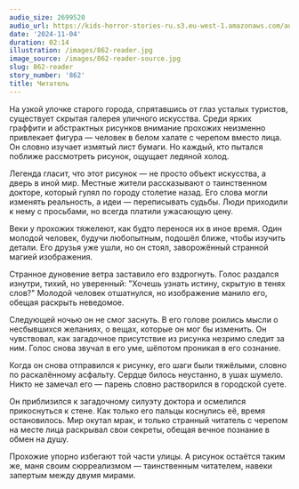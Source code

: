 ```yaml
---
audio_size: 2699520
audio_url: https://kids-horror-stories-ru.s3.eu-west-1.amazonaws.com/audio/862-reader.mp3
date: '2024-11-04'
duration: 02:14
illustration: /images/862-reader.jpg
image_source: /images/862-reader-source.jpg
slug: 862-reader
story_number: '862'
title: Читатель
---
```


На узкой улочке старого города, спрятавшись от глаз усталых туристов, существует скрытая галерея уличного искусства. Среди ярких граффити и абстрактных рисунков внимание прохожих неизменно привлекает фигура — человек в белом халате с черепом вместо лица. Он словно изучает измятый лист бумаги. Но каждый, кто пытался поближе рассмотреть рисунок, ощущает ледяной холод.

Легенда гласит, что этот рисунок — не просто объект искусства, а дверь в иной мир. Местные жители рассказывают о таинственном докторе, который гулял по городу столетие назад. Его слова могли изменять реальность, а идеи — переписывать судьбы. Люди приходили к нему с просьбами, но всегда платили ужасающую цену.

Веки у прохожих тяжелеют, как будто перенося их в иное время. Один молодой человек, будучи любопытным, подошёл ближе, чтобы изучить детали. Его друзья уже ушли, но он стоял, заворожённый странной магией изображения.

Странное дуновение ветра заставило его вздрогнуть. Голос раздался изнутри, тихий, но уверенный: "Хочешь узнать истину, скрытую в тенях слов?" Молодой человек отшатнулся, но изображение манило его, обещая раскрыть неведомое.

Следующей ночью он не смог заснуть. В его голове роились мысли о несбывшихся желаниях, о вещах, которые он мог бы изменить. Он чувствовал, как загадочное присутствие из рисунка незримо следит за ним. Голос снова звучал в его уме, шёпотом проникая в его сознание.

Когда он снова отправился к рисунку, его шаги были тяжёлыми, словно по раскалённому асфальту. Сердце билось неустанно, в ушах шумело. Никто не замечал его — парень словно растворился в городской суете.

Он приблизился к загадочному силуэту доктора и осмелился прикоснуться к стене. Как только его пальцы коснулись её, время остановилось. Мир окутал мрак, и только странный читатель с черепом на месте лица раскрывал свои секреты, обещая вечное познание в обмен на душу.

Прохожие упорно избегают той части улицы. А рисунок остаётся таким же, маня своим сюрреализмом — таинственным читателем, навеки запертым между двумя мирами.